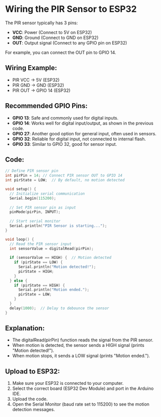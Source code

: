 # Wiring the PIR Sensor to ESP32

The PIR sensor typically has 3 pins:
- **VCC**: Power (Connect to 5V on ESP32)
- **GND**: Ground (Connect to GND on ESP32)
- **OUT**: Output signal (Connect to any GPIO pin on ESP32)

For example, you can connect the OUT pin to GPIO 14.

## Wiring Example:
- PIR VCC → 5V (ESP32)
- PIR GND → GND (ESP32)
- PIR OUT → GPIO 14 (ESP32)

## Recommended GPIO Pins:
- **GPIO 13**: Safe and commonly used for digital inputs.
- **GPIO 14**: Works well for digital input/output, as shown in the previous code.
- **GPIO 27**: Another good option for general input, often used in sensors.
- **GPIO 32**: Reliable for digital input, not connected to internal flash.
- **GPIO 33**: Similar to GPIO 32, good for sensor input.

## Code:

```cpp
// Define PIR sensor pin
int pirPin = 14; // Connect PIR sensor OUT to GPIO 14
int pirState = LOW;  // By default, no motion detected

void setup() {
  // Initialize serial communication
  Serial.begin(115200);
  
  // Set PIR sensor pin as input
  pinMode(pirPin, INPUT);
  
  // Start serial monitor
  Serial.println("PIR Sensor is starting...");
}

void loop() {
  // Read the PIR sensor input
  int sensorValue = digitalRead(pirPin);
  
  if (sensorValue == HIGH) {  // Motion detected
    if (pirState == LOW) {
      Serial.println("Motion detected!");
      pirState = HIGH;
    }
  } else {
    if (pirState == HIGH) {
      Serial.println("Motion ended.");
      pirState = LOW;
    }
  }
  delay(1000);  // Delay to debounce the sensor
}
```

## Explanation:
- The digitalRead(pirPin) function reads the signal from the PIR sensor.
- When motion is detected, the sensor sends a HIGH signal (prints "Motion detected!").
- When motion stops, it sends a LOW signal (prints "Motion ended.").

## Upload to ESP32:
1. Make sure your ESP32 is connected to your computer.
2. Select the correct board (ESP32 Dev Module) and port in the Arduino IDE.
3. Upload the code.
4. Open the Serial Monitor (baud rate set to 115200) to see the motion detection messages.